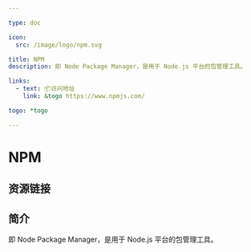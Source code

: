 ```yaml
---

type: doc

icon:
  src: /image/logo/npm.svg

title: NPM
description: 即 Node Package Manager，是用于 Node.js 平台的包管理工具。

links:
  - text: 📦访问地址
    link: &togo https://www.npmjs.com/

togo: *togo

---
```


<ShowLogo />

# NPM

<ShowBreadcrumb />

## 资源链接

<ShowLinks />

## 简介

即 Node Package Manager，是用于 Node.js 平台的包管理工具。
